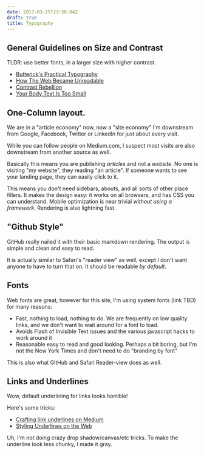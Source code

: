 ```yaml
---
date: 2017-03-25T23:56:04Z
draft: true
title: Typography
---
```


## General Guidelines on Size and Contrast

TLDR: use better fonts, in a larger size with higher contrast.

* [Butterick's Practical Typography](http://practicaltypography.com/index.html)
* [How The Web Became Unreadable](https://backchannel.com/how-the-web-became-unreadable-a781ddc711b6#.gqhmlwt6u)
* [Contrast Rebellion](http://contrastrebellion.com)
* [Your Body Text Is Too Small](https://blog.attackthefront.io/your-body-text-is-too-small-5e02d36dc902#.ab5myen3s)

## One-Column layout.

We are in a "article economy" now, now a "site economy"
I'm downstream from Google, Facebook, Twitter or LinkedIn for just about every visit.

While you can follow people on Medium.com, I suspect most visits are also downstream from another source as well.

Basically this means you are publishing *articles* and not a *website*.  No
one is visiting "my website", they reading "an article". If
someone wants to see your landing page, they can easily click to it.

This means you don't need sidebars, abouts, and all sorts of other place fillers.
It makes the design easy: it works on all browsers, and has CSS you can understand.  Mobile optimization is near
trivial *without using a framework*.  Rendering is also lightning fast.

## "Github Style"

GitHub really nailed it with their basic markdown rendering.   The output is simple and clean and easy to read.

It is actually similar to Safari's "reader view" as well, except I don't want
anyone to have to turn that on.  It should be readable *by default*.

## Fonts

Web fonts are great, however for this site, I'm using system fonts (link TBD)
for many reasons:

* Fast, nothing to load, nothing to do. We are frequently on low quality
  links, and we don't want to wait around for a font to load.
* Avoids Flash of Invisible Text issues and the various javascript hacks to work around
  it
* Reasonable easy to read and good looking.  Perhaps a bit boring, but I'm not
  the New York Times and don't need to do "branding by font"

This is also what GitHub and Safari Reader-view does as well.

## Links and Underlines

Wow, default underlining for links looks horrible!

Here's some tricks:

* [Crafting link underlines on Medium](https://medium.design/crafting-link-underlines-on-medium-7c03a9274f9#.ericl0z92)
* [Styling Underlines on the Web](https://css-tricks.com/styling-underlines-web/)

Uh, I'm not doing crazy drop shadow/canvas/etc tricks.  To make the underline look less chunky, I made it gray.

